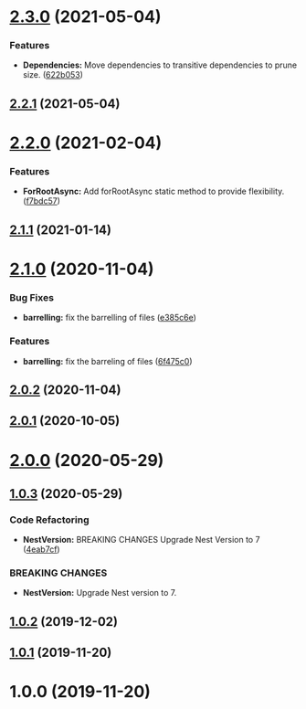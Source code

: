 # [2.3.0](https://github.com/benMain/nest-kinesis-producer/compare/v2.2.1...v2.3.0) (2021-05-04)


### Features

* **Dependencies:** Move dependencies to transitive dependencies to prune size. ([622b053](https://github.com/benMain/nest-kinesis-producer/commit/622b053afcd9cfd3f19c402cf1ecd1a3fe60e1f1))

## [2.2.1](https://github.com/benMain/nest-kinesis-producer/compare/v2.2.0...v2.2.1) (2021-05-04)

# [2.2.0](https://github.com/benMain/nest-kinesis-producer/compare/v2.1.1...v2.2.0) (2021-02-04)


### Features

* **ForRootAsync:** Add forRootAsync static method to provide flexibility. ([f7bdc57](https://github.com/benMain/nest-kinesis-producer/commit/f7bdc5745b4697f3112e9ea2c775cae2ab1a12c5))

## [2.1.1](https://github.com/benMain/nest-kinesis-producer/compare/v2.1.0...v2.1.1) (2021-01-14)

# [2.1.0](https://github.com/benMain/nest-kinesis-producer/compare/v2.0.2...v2.1.0) (2020-11-04)


### Bug Fixes

* **barrelling:** fix the barrelling of files ([e385c6e](https://github.com/benMain/nest-kinesis-producer/commit/e385c6ea592bdbfd68c33c3b7fd7d04080fac6fd))


### Features

* **barrelling:** fix the barreling of files ([6f475c0](https://github.com/benMain/nest-kinesis-producer/commit/6f475c051b2c8f2be89a2b1c1373de05dd85c00c))

## [2.0.2](https://github.com/benMain/nest-kinesis-producer/compare/v2.0.1...v2.0.2) (2020-11-04)

## [2.0.1](https://github.com/benMain/nest-kinesis-producer/compare/v2.0.0...v2.0.1) (2020-10-05)

# [2.0.0](https://github.com/benMain/nest-kinesis-producer/compare/v1.0.3...v2.0.0) (2020-05-29)

## [1.0.3](https://github.com/benMain/nest-kinesis-producer/compare/v1.0.2...v1.0.3) (2020-05-29)

### Code Refactoring

- **NestVersion:** BREAKING CHANGES Upgrade Nest Version to 7 ([4eab7cf](https://github.com/benMain/nest-kinesis-producer/commit/4eab7cff8eb2cb68b4d998d807d201372e8fe265))

### BREAKING CHANGES

- **NestVersion:** Upgrade Nest version to 7.

## [1.0.2](https://github.com/benMain/nest-kinesis-producer/compare/v1.0.1...v1.0.2) (2019-12-02)

## [1.0.1](https://github.com/benMain/nest-kinesis-producer/compare/v1.0.0...v1.0.1) (2019-11-20)

# 1.0.0 (2019-11-20)
